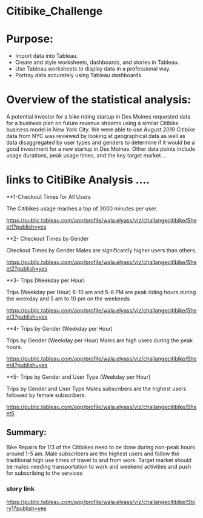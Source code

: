 # Citibike_Challenge


# Purpose: 
* Import data into Tableau.
* Create and style worksheets, dashboards, and stories in Tableau.
* Use Tableau worksheets to display data in a professional way.
* Portray data accurately using Tableau dashboards.

# Overview of the statistical analysis:
A potential investor for a bike riding startup in Des Moines requested data for a business plan on future revenue streams using a similar Citibike business model in New York City.  We were able to use August 2019 Citibike data from NYC was reviewed by looking at geographical data as well as data disaggregated by user types and genders to determine if it would be a good investment for a new startup in Des Moines.  Other data points include usage durations, peak usage times, and the key target market. 
.

# links to CitiBike Analysis ....

**1-Checkout Times for All Users

The Citibikes usage reaches a top of 3000 minutes per user.

https://public.tableau.com/app/profile/wala.elyass/viz/challangecitibike/Sheet1?publish=yes


**2- Checkout Times by Gender

Checkout Times by Gender Males are significantly higher users than others.

https://public.tableau.com/app/profile/wala.elyass/viz/challangecitibike/Sheet2?publish=yes


**3- Trips (Weekday per Hour)

Trips (Weekday per Hour) 6-10 am and 5-8 PM are peak riding hours during the weekday and 5 am to 10 pm on the weekends

https://public.tableau.com/app/profile/wala.elyass/viz/challangecitibike/Sheet3?publish=yes
 
  **4- Trips by Gender (Weekday per Hour)
  
Trips by Gender (Weekday per Hour) Males are high users during the peak hours.

https://public.tableau.com/app/profile/wala.elyass/viz/challangecitibike/Sheet4?publish=yes
  
  **5- Trips by Gender and User Type (Weekday per Hour)
  
Trips by Gender and User Type  Males subscribers are the highest users followed by female subscribers.

https://public.tableau.com/app/profile/wala.elyass/viz/challangecitibike/Sheet5



## Summary:

Bike Repairs for 1/3 of the Citibikes need to be done during non-peak hours around 1-5 am.
Male subscribers are the highest users and follow the traditional high use times of travel to and from work.
Target market should be males needing transportation to work and weekend activities and push for subscribing to the services


### story link

https://public.tableau.com/app/profile/wala.elyass/viz/challangecitibike/Story1?publish=yes
